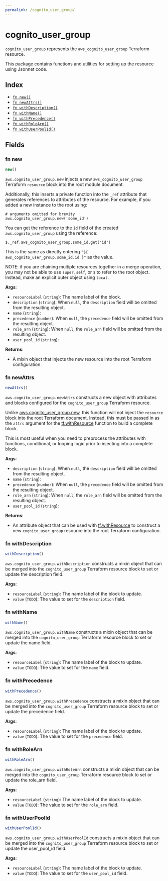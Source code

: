 ```yaml
---
permalink: /cognito_user_group/
---
```


# cognito_user_group

`cognito_user_group` represents the `aws_cognito_user_group` Terraform resource.



This package contains functions and utilities for setting up the resource using Jsonnet code.


## Index

* [`fn new()`](#fn-new)
* [`fn newAttrs()`](#fn-newattrs)
* [`fn withDescription()`](#fn-withdescription)
* [`fn withName()`](#fn-withname)
* [`fn withPrecedence()`](#fn-withprecedence)
* [`fn withRoleArn()`](#fn-withrolearn)
* [`fn withUserPoolId()`](#fn-withuserpoolid)

## Fields

### fn new

```ts
new()
```


`aws.cognito_user_group.new` injects a new `aws_cognito_user_group` Terraform `resource`
block into the root module document.

Additionally, this inserts a private function into the `_ref` attribute that generates references to attributes of the
resource. For example, if you added a new instance to the root using:

    # arguments omitted for brevity
    aws.cognito_user_group.new('some_id')

You can get the reference to the `id` field of the created `aws.cognito_user_group` using the reference:

    $._ref.aws_cognito_user_group.some_id.get('id')

This is the same as directly entering `"${ aws_cognito_user_group.some_id.id }"` as the value.

NOTE: if you are chaining multiple resources together in a merge operation, you may not be able to use `super`, `self`,
or `$` to refer to the root object. Instead, make an explicit outer object using `local`.

**Args**:
  - `resourceLabel` (`string`): The name label of the block.
  - `description` (`string`):  When `null`, the `description` field will be omitted from the resulting object.
  - `name` (`string`): 
  - `precedence` (`number`):  When `null`, the `precedence` field will be omitted from the resulting object.
  - `role_arn` (`string`):  When `null`, the `role_arn` field will be omitted from the resulting object.
  - `user_pool_id` (`string`): 

**Returns**:
- A mixin object that injects the new resource into the root Terraform configuration.


### fn newAttrs

```ts
newAttrs()
```


`aws.cognito_user_group.newAttrs` constructs a new object with attributes and blocks configured for the `cognito_user_group`
Terraform resource.

Unlike [aws.cognito_user_group.new](#fn-cognitousergroupnew), this function will not inject the `resource`
block into the root Terraform document. Instead, this must be passed in as the `attrs` argument for the
[tf.withResource](https://github.com/tf-libsonnet/core/tree/main/docs#fn-withresource) function to build a complete block.

This is most useful when you need to preprocess the attributes with functions, conditional, or looping logic prior to
injecting into a complete block.

**Args**:
  - `description` (`string`):  When `null`, the `description` field will be omitted from the resulting object.
  - `name` (`string`): 
  - `precedence` (`number`):  When `null`, the `precedence` field will be omitted from the resulting object.
  - `role_arn` (`string`):  When `null`, the `role_arn` field will be omitted from the resulting object.
  - `user_pool_id` (`string`): 

**Returns**:
  - An attribute object that can be used with [tf.withResource](https://github.com/tf-libsonnet/core/tree/main/docs#fn-withresource) to construct a new `cognito_user_group` resource into the root Terraform configuration.


### fn withDescription

```ts
withDescription()
```

`aws.cognito_user_group.withDescription` constructs a mixin object that can be merged into the `cognito_user_group`
Terraform resource block to set or update the description field.



**Args**:
  - `resourceLabel` (`string`): The name label of the block to update.
  - `value` (`TODO`): The value to set for the `description` field.


### fn withName

```ts
withName()
```

`aws.cognito_user_group.withName` constructs a mixin object that can be merged into the `cognito_user_group`
Terraform resource block to set or update the name field.



**Args**:
  - `resourceLabel` (`string`): The name label of the block to update.
  - `value` (`TODO`): The value to set for the `name` field.


### fn withPrecedence

```ts
withPrecedence()
```

`aws.cognito_user_group.withPrecedence` constructs a mixin object that can be merged into the `cognito_user_group`
Terraform resource block to set or update the precedence field.



**Args**:
  - `resourceLabel` (`string`): The name label of the block to update.
  - `value` (`TODO`): The value to set for the `precedence` field.


### fn withRoleArn

```ts
withRoleArn()
```

`aws.cognito_user_group.withRoleArn` constructs a mixin object that can be merged into the `cognito_user_group`
Terraform resource block to set or update the role_arn field.



**Args**:
  - `resourceLabel` (`string`): The name label of the block to update.
  - `value` (`TODO`): The value to set for the `role_arn` field.


### fn withUserPoolId

```ts
withUserPoolId()
```

`aws.cognito_user_group.withUserPoolId` constructs a mixin object that can be merged into the `cognito_user_group`
Terraform resource block to set or update the user_pool_id field.



**Args**:
  - `resourceLabel` (`string`): The name label of the block to update.
  - `value` (`TODO`): The value to set for the `user_pool_id` field.
